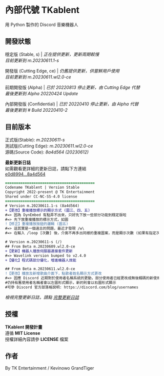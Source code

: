 # 內部代號 TKablent
用 Python 製作的 Discord 音樂機器人

## 開發狀態
穩定版 (Stable, s) | *正在提供更新，更新周期較慢*  
*目前更新到 m.20230611.1-s*  

開發版 (Cutting Edge, ce) | *仍舊提供更新，供嘗鮮用戶使用*  
*目前更新到 m.20230611.wl2.0-ce*  

前期開發版 (Alpha) | *已於 20220813 停止更新，由 Cutting Edge 代替*  
*最後更新到 Alpha 20220424 Update*  

內部開發版 (Confidential) | *已於 20220410 停止更新，由 Alpha 代替*  
*最後更新到 # Build 20220410-2*

## 目前版本
正式版(Stable): *m.20230611-s*  
測試版(Cutting Edge): *m.20230611.wl2.0-ce*  
源碼(Source Code): *8a4d564 (20230612)*
  
**最新更新日誌**  
如需觀看更詳細的更新日誌，請點下方連結  
[e0d8994...8a4d564](https://github.com/TK-Entertainment/tkablent/compare/e0d8994...8a4d564)

```diff
=========================================
Codename TKablent | Version Stable
Copyright 2022-present @ TK Entertainment
Shared under CC-NC-SS-4.0 license
=========================================
# Version m.20230611.1-s (8a4d564)
+【更改】重複播放標示的顯示方式 (圖三、四、五)
#=> 因為 DynEmbed 有點弄不出來，只好先下放一些部分功能到穩定版啦
#=> 先下放重複播放的標示方式，如圖
!【修正】重複播放按鈕的邏輯 (圖五)
#=> 這其實是一個遠古的問題，最近才發現 /w\
#=> 在輸入 /loop [次數] 後，介面不再多出同樣的重複圖案，而是顯示次數 (如果有指定次數的話)

# Version m.20230611-s (/)
## From Beta m.20230609.wl2.0-ce
+【更新】機器人播放伺服器連接套件更新
#=> Wavelink version bumped to v2.4.0
+【優化】程式碼部分優化，增進機器人效能

## From Beta m.20230611.wl2.0-ce
!【更改】播放及新增歌曲介面下，點歌者姓名顯示方式更改
#=> 因應 Discord 近期對於使用者名稱系統的更動，部分使用者已經更改成無後輟碼的新使用者名稱格式，故機器人修正部分顯示問題 (本來會顯示#0) (我知道有些人很不爽這個變更，但沒辦法ww)
#仍持有舊使用者名稱者會以左圖形式顯示，新的則會以右圖形式顯示
#可參 Discord 官方部落格說明: https://discord.com/blog/usernames
```  
*檢視完整更新日誌，請點 [完整更新日誌](https://github.com/TK-Entertainment/tkablent/blob/main/CHANGELOG.md)*
## 授權
**TKablent 開發計畫**  
遵循 **MIT License**  
授權詳細內容請參 **LICENSE** 檔案
## 作者
By TK Entertainment / Kevinowo GrandTiger
